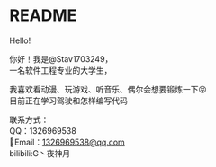 # README
Hello!

你好！我是@Stav1703249，  
一名软件工程专业的大学生，

我喜欢看动漫、玩游戏、听音乐、偶尔会想要锻炼一下:stuck_out_tongue_closed_eyes:  
目前正在学习驾驶和怎样编写代码

联系方式：  
QQ：1326969538  
💬Email：1326969538@qq.com  
bilibili:G丶夜神月
